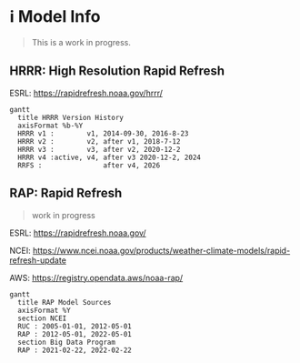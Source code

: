 # ℹ Model Info

> This is a work in progress.

## HRRR: High Resolution Rapid Refresh

ESRL: https://rapidrefresh.noaa.gov/hrrr/


```{mermaid}
gantt
  title HRRR Version History
  axisFormat %b-%Y
  HRRR v1 :        v1, 2014-09-30, 2016-8-23 
  HRRR v2 :        v2, after v1, 2018-7-12
  HRRR v3 :        v3, after v2, 2020-12-2
  HRRR v4 :active, v4, after v3 2020-12-2, 2024
  RRFS :               after v4, 2026
```

## RAP: Rapid Refresh

> work in progress

ESRL: https://rapidrefresh.noaa.gov/

NCEI: https://www.ncei.noaa.gov/products/weather-climate-models/rapid-refresh-update

AWS: https://registry.opendata.aws/noaa-rap/

```{mermaid}
gantt
  title RAP Model Sources
  axisFormat %Y
  section NCEI
  RUC : 2005-01-01, 2012-05-01
  RAP : 2012-05-01, 2022-05-01
  section Big Data Program
  RAP : 2021-02-22, 2022-02-22
```
